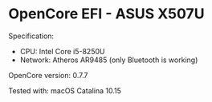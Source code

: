 # OpenCore EFI - ASUS X507U

Specification:
- CPU: Intel Core i5-8250U
- Network: Atheros AR9485 (only Bluetooth is working)

OpenCore version: 0.7.7

Tested with: macOS Catalina 10.15
